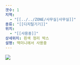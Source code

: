 ```yaml
---
갯수: 1
지역:
  - "[[../../ZONE/사무실|사무실]]"
종류: "[[디지털기기]]"
위치:
  - "[[사용중]]"
상세위치: 흰색 정리 박스
설명: 맥미니에서 사용중
---
```


![](http://192.168.50.22/devices/240907_IMG_0041.jpg)
